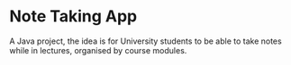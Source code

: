 # Note Taking App
A Java project, the idea is for University students to be able to take notes while in lectures, organised by course modules.

